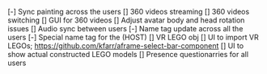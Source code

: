 [-] Sync painting across the users
[] 360 videos streaming 
[] 360 videos switching 
[] GUI for 360 videos
[] Adjust avatar body and head rotation issues
[] Audio sync between users
[-] Name tag update across all the users
[-] Special name tag for the (HOST)
[] VR LEGO obj
[] UI to import VR LEGOs; https://github.com/kfarr/aframe-select-bar-component
[] UI to show actual constructed LEGO models
[] Presence questionarries for all users
